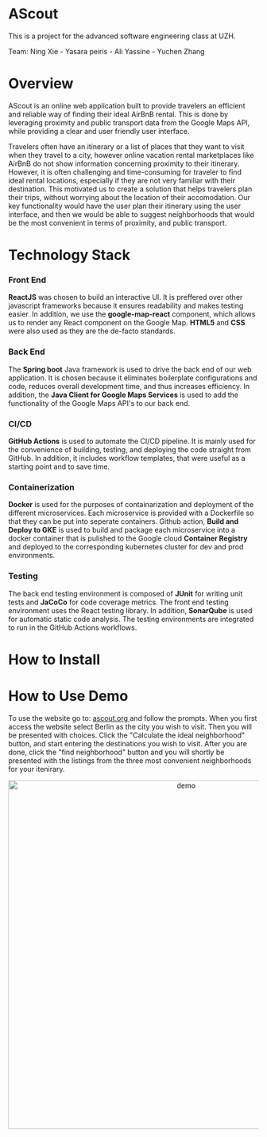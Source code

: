 # AScout

This is a project for the advanced software engineering class at UZH. 

Team: Ning Xie - Yasara peiris - Ali Yassine - Yuchen Zhang

# Overview 

AScout is an online web application built to provide travelers an efficient and reliable way of finding their ideal AirBnB rental. This is done by leveraging proximity and public transport data from the Google Maps API, while providing a clear and user friendly user interface. 

Travelers often have an itinerary or a list of places that they want to visit when they travel to a city, however online vacation rental marketplaces like AirBnB do not show information concerning proximity to their itinerary. However, it is often challenging and time-consuming for traveler to find ideal rental locations, especially if they are not very familiar with their destination. This motivated us to create a solution that helps travelers plan their trips, without worrying about the location of their accomodation. Our key functionality would have the user plan their itinerary using the user interface, and then we would be able to suggest neighborhoods that would be the most convenient in terms of proximity, and public transport.


# Technology Stack

### Front End

**ReactJS** was chosen to build an interactive UI. It is preffered over other javascript frameworks because it ensures readability and makes testing easier. In addition, we use the **google-map-react** component, which allows us to render any React component on the Google Map. **HTML5** and **CSS** were also used as they are the de-facto standards.

### Back End

The **Spring boot** Java framework is used to drive the back end of our web application. It is chosen because it eliminates boilerplate configurations and code, reduces overall development time, and thus increases efficiency. In addition, the **Java Client for Google Maps Services** is used to add the functionality of the Google Maps API's to our back end.

### CI/CD

**GitHub Actions** is used to automate the CI/CD pipeline. It is mainly used for the convenience of building, testing, and deploying the code straight from GitHub. In addition, it includes workflow templates, that were useful as a starting point and to save time.

### Containerization

**Docker** is used for the purposes of containarization and deployment of the different microservices. Each microservice is provided with a Dockerfile so that they can be put into seperate containers. Github action, **Build and Deploy to GKE** is used to build and package each microservice into a docker container that is pulished to the Google cloud **Container Registry** and deployed to the corresponding kubernetes cluster for dev and prod environments. 

### Testing
The back end testing environment is composed of **JUnit** for writing unit tests and **JaCoCo** for code coverage metrics. The front end testing environment uses the React testing library. In addition, **SonarQube** is used for automatic static code analysis. The testing environments are integrated to run in the GitHub Actions workflows.

 


# How to Install

      
# How to Use Demo

To use the website go to: <a href="http://ascout.org/"> ascout.org </a> and follow the prompts. When you first access the website select Berlin as the city you wish to visit. Then you will be presented with choices. Click the "Calculate the ideal neighborhood" button, and start entering the destinations you wish to visit. After you are done, click the "find neighborhood" button and you will shortly be presented with the listings from the three most convenient neighborhoods for your itenirary.

<p align="center">
  <img width="700" align="center" src="https://github.com/ningxie1991/AScout/blob/develop/images/Wiki/demoascout.gif" alt="demo"/>
</p>

